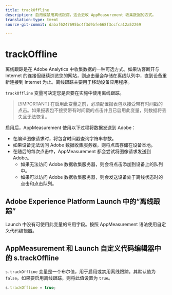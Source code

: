 ```yaml
---
title: trackOffline
description: 启用或禁用离线跟踪，这会更改 AppMeasurement 收集数据的方式。
translation-type: tm+mt
source-git-commit: dabaf6247695bc4f3d9bfe668f3ccfca12a52269

---
```



# trackOffline

离线跟踪是在 Adobe Analytics 中收集数据的一种可选方式。如果访客断开与 Internet 的连接但继续浏览您的网站，则点击量会存储在离线队列中，直到设备重新连接到 Internet 为止。离线跟踪主要用于移动设备应用程序。

`trackOffline` 变量可决定您是否要在实施中使用离线跟踪。

>[!IMPORTANT] 在启用此变量之前，必须配置报表包以接受带有时间戳的点击。如果报表包不接受带有时间戳的点击并且已启用此变量，则数据将丢失且无法恢复。

启用后，AppMeasurement 使用以下过程将数据发送到 Adobe：

* 在编译图像请求时，将包含时间戳查询字符串参数。
* 如果设备无法访问 Adobe 数据收集服务器，则将点击存储在设备本地。
* 在随后的每次点击中，AppMeasurement 都会尝试将图像请求发送到 Adobe。
   * 如果无法访问 Adobe 数据收集服务器，则会将点击添加到设备上的队列中。
   * 如果可以访问 Adobe 数据收集服务器，则会发送设备处于离线状态时的点击和点击队列。

## Adobe Experience Platform Launch 中的“离线跟踪”

Launch 中没有可使用此变量的专用字段。按照 AppMeasurement 语法使用自定义代码编辑器。

## AppMeasurement 和 Launch 自定义代码编辑器中的 s.trackOffline

`s.trackOffline` 变量是一个布尔值，用于启用或禁用离线跟踪。其默认值为 `false`。如果要启用离线跟踪，则将此值设置为 `true`。

```js
s.trackOffline = true;
```
